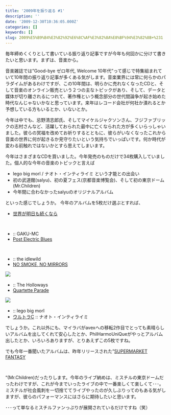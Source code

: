 ```yaml
---
title: '2009年を振り返る #1'
description: ''
date: '2009-12-30T10:36:05.000Z'
categories: []
keywords: []
slug: 2009%E5%B9%B4%E3%82%92%E6%8C%AF%E3%82%8A%E8%BF%94%E3%82%8B+%231
---
```

毎年締めくくりとして書いている振り返り記事ですが今年も何回かに分けて書きたいと思います。まずは、音楽から。

音楽雑誌では”Good-bye ゼロ年代, Welcome 10年代”って感じで特集組まれていて10年間の振り返り記事が多くある気がします。音楽業界には常に何らかのパラダイムがあるわけですが、この10年間は、明らかに売れなくなったCDと、そして音楽のオンライン販売という２つの主なトピックがあり、そして、データと媒体が切り離されるにつれて、著作権という概念部分の世代間論争が起き始めた時代なんじゃないかなと思っています。来年はレコード会社が何社か潰れるとか予想している方もいるとか、いないとか。

今年は中でも、忌野清志郎氏、そしてマイケルジャクソンさん、フジファブリックの志村さんなど、活躍しておられた最中に亡くなられた方が多くいらっしゃいました。彼らの冥福を改めてお祈りするとともに、彼らがいなくなったこれから音楽の世界に何が起きるか見守りたいという気持ちでいっぱいです。何か時代が変わる前触れではないかとすら思えてしまいます。

今年はさまざまなCDを買いました。今年発売のものだけで34枚購入していました。個人的な今年の音楽のトピックと言えば

*   lego big morl / ナオト・インティライミ という才能との出会い
*   初の武道館(salyu)、初の夏フェス(京都音楽博覧会)、そして初の東京ドーム(Mr.Children)
*   今年間に合わなかったsalyuのオリジナルアルバム

といった感じでしょうか。 今年のアルバムを5枚だけ選ぶとすれば、

*   [世界が明日も続くなら](http://www.amazon.co.jp/gp/product/B002M34BJ4?ie=UTF8&tag=qli-22&linkCode=as2&camp=247&creative=7399&creativeASIN=B002M34BJ4)

![](0__QCgG6wau4__FBiXKF.)

*   :: GAKU-MC
*   [Post Electric Blues](http://www.amazon.co.jp/gp/product/B002ICGC82?ie=UTF8&tag=qli-22&linkCode=as2&camp=247&creative=7399&creativeASIN=B002ICGC82)

![](0__TXm1C3Z9FL5Ynoh4.)

*   :: the idlewild
*   [NO SMOKE, NO MIRRORS](http://www.amazon.co.jp/gp/product/B001UGM0XS?ie=UTF8&tag=qli-22&linkCode=as2&camp=247&creative=7399&creativeASIN=B001UGM0XS)

![](0__pu7CYo2V__5nU0JGS.)

*   :: The Holloways
*   [Quartette Parade](http://www.amazon.co.jp/gp/product/B001LPF15W?ie=UTF8&tag=qli-22&linkCode=as2&camp=247&creative=7399&creativeASIN=B001LPF15W)

![](0____FwZqd4fd5Iup__Cz.)

*   :: lego big morl
*   [ウルトラC](http://www.towerrecords.co.jp/sitemap/CSfCardMain.jsp?GOODS_NO=1919498&GOODS_SORT_CD=104) :: ナオト・インティライミ

でしょうか。これ以外にも、マイラバがavexへの移転2作目でとっても素晴らしいアルバムを出してくれて安心したとか、PhilHarmoUniQueがやっとアルバム出したとか、いろいろありますが、とりあえずこの5枚ですね。

でも今年一番聞いたアルバムは、昨年リリースされた”[SUPERMARKET FANTASY](http://www.amazon.co.jp/gp/product/B001H0GBZ0?ie=UTF8&tag=qli-22&linkCode=as2&camp=247&creative=7399&creativeASIN=B001H0GBZ0)

![](0__z9n5jePAHZdiO2Tb.)

“(Mr.Children)だったりします。今年のライブ納めは、ミスチルの東京ドームだったわけですが、これが今までいったライブの中で一番楽しくて楽しくて･･･。ミスチルが社会風刺を一切捨ててライブやったのが久しぶりってのもある気がしますが、彼らのパフォーマンスにはさらに期待したいと思います。

･･･って単なるミスチルファンっぷりが展開されているだけですね（笑）
